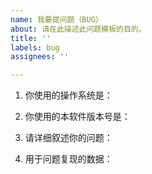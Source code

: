 ```yaml
---
name: 我要提问题（BUG）
about: 请在此描述此问题模板的目的。
title: ''
labels: bug
assignees: ''

---
```


1. 你使用的操作系统是：

2. 你使用的本软件版本号是：

3. 请详细叙述你的问题：

4. 用于问题复现的数据：
